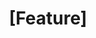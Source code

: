 ---
name: Feature request
about: Request an enhancement
title: "[Feature]"
labels: 'enhancement'
assignees: ''

---